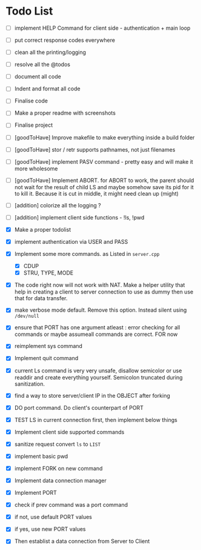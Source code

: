 # Todo List

- [ ] implement HELP Command for client side - authentication + main loop
- [ ] put correct response codes everywhere
- [ ] clean all the printing/logging
- [ ] resolve all the @todos
- [ ] document all code
- [ ] Indent and format all code
- [ ] Finalise code
- [ ] Make a proper readme with screenshots
- [ ] Finalise project

- [ ] [goodToHave] Improve makefile to make everything inside a build folder
- [ ] [goodToHave] stor / retr supports pathnames, not just filenames
- [ ] [goodToHave] implement PASV command - pretty easy and will make it more wholesome
- [ ] [goodToHave] Implement ABORT. for ABORT to work, the parent should not wait for the result of child LS and maybe somehow save its pid for it to kill it. Because it is cut in middle, it might need clean up (might)

- [ ] [addition] colorize all the logging ?
- [ ] [addition] implement client side functions - !ls, !pwd

- [X] Make a proper todolist
- [X] implement authentication via USER and PASS
- [X] Implement some more commands. as Listed in `server.cpp`
  - [X] CDUP
  - [X] STRU, TYPE, MODE
- [X] The code right now will not work with NAT. Make a helper utility that help in creating a client to server connection to use as dummy then use that for data transfer.
- [X] make verbose mode default. Remove this option. Instead silent using `/dev/null`
- [X] ensure that PORT has one argument atleast : error checking for all commands or maybe assumeall commands are correct. FOR now
- [X] reimplement sys command
- [X] Implement quit command
- [X] current Ls command is very very unsafe, disallow semicolor or use readdir and create everything yourself. Semicolon truncated during sanitization.
- [X] find a way to store server/client IP in the OBJECT after forking
- [X] DO port command. Do client's counterpart of PORT
- [X] TEST LS in current connection first, then implement below things
- [X] Implement client side supported commands
- [X] sanitize request convert `ls` to `LIST`
- [X] implement basic pwd
- [X] implement FORK on new command
- [X] Implement data connection manager
- [X] Implement PORT
- [X] check if prev command was a port command
- [X] if not, use default PORT values 
- [X] if yes, use new PORT values
- [X] Then establist a data connection from Server to Client